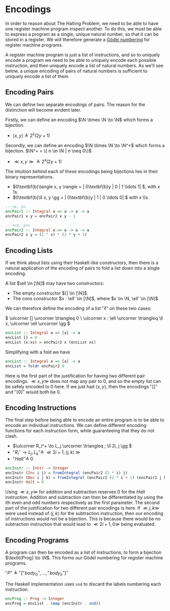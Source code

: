 # Encodings

In order to reason about The Halting Problem, we need to be able to have one register machine program inspect another. To do this, we must be able to express a program as a single, unique natural number, so that it can be stored in a register. We will therefore generate a [Gödel numbering](https://en.wikipedia.org/wiki/G%C3%B6del_numbering) for register machine programs.

A register machine program is just a list of instructions, and so to uniquely encode a program we need to be able to uniquely encode each possible instruction, and then uniquely encode a list of natural numbers. As we'll see below, a unique encoding of pairs of natural numbers is sufficient to uniquely encode a list of them

## Encoding Pairs

We can define two separate encodings of pairs. The reason for the distinction will become evident later.

Firstly, we can define an encoding $\N \times \N \to \N$ which forms a bijection.

- $\langle x, y \rangle \triangleq 2^x (2y + 1)$

Secondly, we can define an encoding $\N \times \N \to \N^+$ which forms a bijection. $\N^+ = \{ n \in \N | n \neq 0\}$

- $\ll x, y \gg \triangleq 2^x (2y + 1)$

The intuition behind each of these encodings being bijections lies in their binary representations.

- $0\textbf{b}\langle x, y \rangle = | 0\textbf{b}y | 0 | 1 \ldots 1| $, with $x$ 1s.
- $0\textbf{b}\ll x, y \gg = | 0\textbf{b}y | 1 | 0 \ldots 0| $ with $x$ 0s.

```haskell
-- <x, y>
encPair1 :: Integral a => a -> a -> a 
encPair1 x y = encPair2 x y - 1

-- <<x, y>>
encPair2 :: Integral a => a -> a -> a 
encPair2 x y = (2 ^ x) * (2 * y + 1)
```

## Encoding Lists

If we think about lists using their Haskell-like constructors, then there is a natural application of the encoding of pairs to fold a list down into a single encoding.

A list $\ell \in [\N]$ may have two constructors:

- The empty constructor $[] \in [\N]$.
- The cons constructor $x : \ell' \in [\N]$, where $x \in \N, \ell' \in [\N]$.

We can therefore define the encoding of a list $\ulcorner \ell \urcorner$ on these two cases:

$
\ulcorner [] \urcorner \triangleq 0 \\
\ulcorner x : \ell \urcorner \triangleq \ll x, \ulcorner \ell \urcorner \gg
$

```haskell
encList :: Integral a => [a] -> a
encList [] = 0
encList (x:xs) = encPair2 x (encList xs)
```

Simplifying with a fold we have

```haskell
encList :: Integral a => [a] -> a 
encList = foldr encPair2 0
```

Here is the first part of the justification for having two different pair encodings. $\ll x, y \gg$ does not map any pair to $0$, and so the empty list can be safely encoded to $0$ here. If we just had $\langle x, y \rangle$, then the encodings $\ulcorner [] \urcorner$ and $\ulcorner [0] \urcorner$ would both be $0$.

## Encoding Instructions

The final step before being able to encode an entire program is to be able to encode an individual instructions. We can define different encoding functions for each instruction form, while guaranteeing that they do not clash.

- $\ulcorner R_i^+ \to L_j \urcorner \triangleq \; \ll 2i, j \gg $
- $\ulcorner R_i^- \to L_j, L_k \urcorner \triangleq \; \ll 2i + 1, \langle j, k \rangle \; \gg$
- $\ulcorner Halt \urcorner \triangleq \; 0$

```haskell
encInstr :: Instr -> Integer
encInstr (Inc i j) = fromIntegral (encPair2 (2 * i) j)
encInstr (Dec i j k) = fromIntegral (encPair2 (2 * i + 1) (encPair1 j k))
encInstr Halt = 0
```

Using $\ll x, y \gg$ for addition and subtraction reserves $0$ for the $Halt$ instruction. Addition and subtraction can then be differentiated by using the $i\text{th}$ even and odd numbers respectively as the first parameter. The second part of the justification for two different pair encodings is here. If $\ll j, k \gg$ were used instead of $\langle j, k \rangle$ for the subtraction instruction, then our encoding of instructions would not be a bijection. This is because there would be no subtraction instruction that would lead to $\ll 2i+1, 0 \gg$ being evaluated.

## Encoding Programs

A program can then be encoded as a list of instructions, to form a bijection $\textit{Prog} \to \N$. This forms our Gödel numbering for register machine programs.

$\ulcorner P \urcorner \triangleq \ulcorner [\ulcorner body_0 \urcorner, \ldots, \ulcorner body_n \urcorner ] \urcorner$

The Haskell implementation uses ```snd``` to discard the labels numbering each instruction.

```haskell
encProg :: Prog -> Integer 
encProg = encList . (map (encInstr . snd))
```
